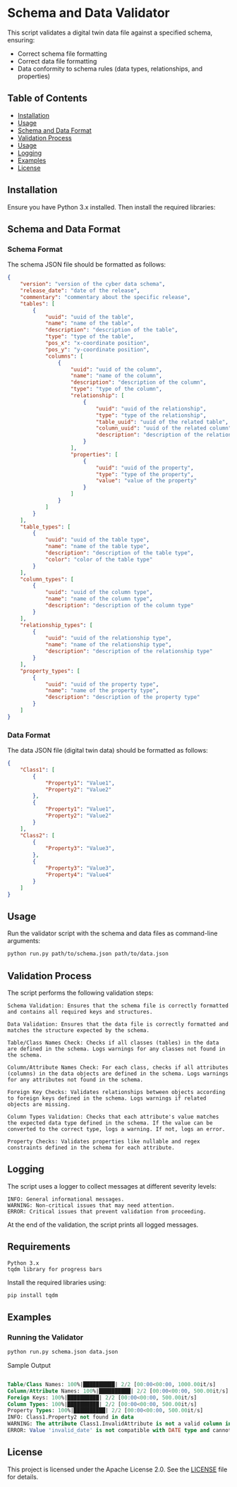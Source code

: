 # Schema and Data Validator

This script validates a digital twin data file against a specified schema, ensuring:

- Correct schema file formatting
- Correct data file formatting
- Data conformity to schema rules (data types, relationships, and properties)

## Table of Contents

- [Installation](#installation)
- [Usage](#usage)
- [Schema and Data Format](#schema-and-data-format)
- [Validation Process](#validation-process)
- [Usage](#usage)
- [Logging](#logging)
- [Examples](#examples)
- [License](#license)

## Installation

Ensure you have Python 3.x installed. Then install the required libraries:

## Schema and Data Format

### Schema Format

The schema JSON file should be formatted as follows:

```json
{
    "version": "version of the cyber data schema",
    "release_date": "date of the release",
    "commentary": "commentary about the specific release",
    "tables": [
        {
            "uuid": "uuid of the table",
            "name": "name of the table",
            "description": "description of the table",
            "type": "type of the table",
            "pos_x": "x-coordinate position",
            "pos_y": "y-coordinate position",
            "columns": [
                {
                    "uuid": "uuid of the column",
                    "name": "name of the column",
                    "description": "description of the column",
                    "type": "type of the column",
                    "relationship": [
                        {
                            "uuid": "uuid of the relationship",
                            "type": "type of the relationship",
                            "table_uuid": "uuid of the related table",
                            "column_uuid": "uuid of the related column",
                            "description": "description of the relationship"
                        }
                    ],
                    "properties": [
                        {
                            "uuid": "uuid of the property",
                            "type": "type of the property",
                            "value": "value of the property"
                        }
                    ]
                }
            ]
        }
    ],
    "table_types": [
        {
            "uuid": "uuid of the table type",
            "name": "name of the table type",
            "description": "description of the table type",
            "color": "color of the table type"
        }
    ],
    "column_types": [
        {
            "uuid": "uuid of the column type",
            "name": "name of the column type",
            "description": "description of the column type"
        }
    ],
    "relationship_types": [
        {
            "uuid": "uuid of the relationship type",
            "name": "name of the relationship type",
            "description": "description of the relationship type"
        }
    ],
    "property_types": [
        {
            "uuid": "uuid of the property type",
            "name": "name of the property type",
            "description": "description of the property type"
        }
    ]
}
```

### Data Format

The data JSON file (digital twin data) should be formatted as follows:

```json
{
    "Class1": [
        {
            "Property1": "Value1",
            "Property2": "Value2"
        },
        {
            "Property1": "Value1",
            "Property2": "Value2"
        }
    ],
    "Class2": [
        {
            "Property3": "Value3",
        },
        {
            "Property3": "Value3",
            "Property4": "Value4"
        }
    ]
}
```

## Usage

Run the validator script with the schema and data files as command-line arguments:

```bash
python run.py path/to/schema.json path/to/data.json
```

## Validation Process

The script performs the following validation steps:

    Schema Validation: Ensures that the schema file is correctly formatted and contains all required keys and structures.

    Data Validation: Ensures that the data file is correctly formatted and matches the structure expected by the schema.

    Table/Class Names Check: Checks if all classes (tables) in the data are defined in the schema. Logs warnings for any classes not found in the schema.

    Column/Attribute Names Check: For each class, checks if all attributes (columns) in the data objects are defined in the schema. Logs warnings for any attributes not found in the schema.

    Foreign Key Checks: Validates relationships between objects according to foreign keys defined in the schema. Logs warnings if related objects are missing.

    Column Types Validation: Checks that each attribute's value matches the expected data type defined in the schema. If the value can be converted to the correct type, logs a warning. If not, logs an error.

    Property Checks: Validates properties like nullable and regex constraints defined in the schema for each attribute.

## Logging

The script uses a logger to collect messages at different severity levels:

    INFO: General informational messages.
    WARNING: Non-critical issues that may need attention.
    ERROR: Critical issues that prevent validation from proceeding.

At the end of the validation, the script prints all logged messages.

## Requirements

    Python 3.x
    tqdm library for progress bars

Install the required libraries using:

```bash
pip install tqdm
```

## Examples

### Running the Validator

```bash
python run.py schema.json data.json
```
Sample Output

```sql

Table/Class Names: 100%|██████████| 2/2 [00:00<00:00, 1000.00it/s]
Column/Attribute Names: 100%|██████████| 2/2 [00:00<00:00, 500.00it/s]
Foreign Keys: 100%|██████████| 2/2 [00:00<00:00, 500.00it/s]
Column Types: 100%|██████████| 2/2 [00:00<00:00, 500.00it/s]
Property Types: 100%|██████████| 2/2 [00:00<00:00, 500.00it/s]
INFO: Class1.Property2 not found in data
WARNING: The attribute Class1.InvalidAttribute is not a valid column in the schema
ERROR: Value 'invalid_date' is not compatible with DATE type and cannot be converted. time data 'invalid_date' does not match format '%Y-%m-%d'
```

## License

This project is licensed under the Apache License 2.0. See the [LICENSE](LICENSE) file for details.

